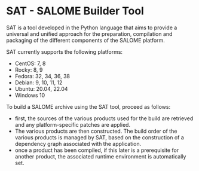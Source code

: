 # SAT -  SALOME Builder Tool

SAT is a tool developed in the Python language that aims to provide a universal and unified approach for the preparation, compilation and packaging of the different components of the SALOME platform.


SAT currently supports the following platforms:

- CentOS: 7, 8
- Rocky: 8, 9
- Fedora: 32, 34, 36, 38
- Debian: 9, 10, 11, 12
- Ubuntu: 20.04, 22.04
- Windows 10

To build a SALOME archive using the SAT tool, proceed as follows:

- first, the sources of the various products used for the build are retrieved and any platform-specific patches are applied.
- The various products are then constructed. The build order of the various products is managed by SAT, based on the construction of a dependency graph associated with the application.
- once a product has been compiled, if this later is a prerequisite for another product, the associated runtime environment is automatically set.
  